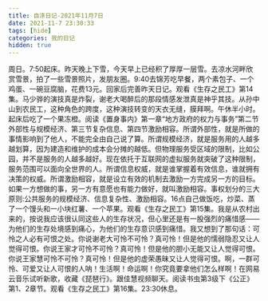 ```yaml
---
title: 自涤日记-2021年11月7日
date: 2021-11-7 23:30:33
tags: [hide]
categories: 我的日记
hidden: true
---
```

周日。7:50起床。昨天晚上下雪，今天早上已经积了厚厚一层雪。去凉水河畔欣赏雪景，拍了一些雪景照片，发朋友圈。9:40去锦芳吃早餐，两个素包子、一个鸡蛋、一碗豆腐脑，花费13元。回家后完善昨天日记。观看《生存之民工》第14集。马少骅的演技真是炸裂，谢老大喝醉后的那段情感发泄真是神乎其技。从孙中山到农民工，这种角色的跨度，这种演技转变的天衣无缝，膜拜啊。午休半小时。起床后吃了一个果冻橙。阅读《置身事内》第一章“地方政府的权力与事务”第二节外部性与规模经济、第三节复杂信息、第四节激励相容。所谓外部性，就是所做的事情影响到了他人，不能完全由自己说了算。所谓规模经济，就是服务用的人越多越划算，因为建造和维护的成本会分摊的越低。但物理服务受区域的限制，比如公园，并不是服务的人越多越好。现在依托于互联网的虚拟服务就突破了这种限制，服务范围可以面向全世界的人。所谓信息权威，就是谁掌握着有效信息，谁就拥有决策的权威。所谓激励相容，就是设立有效的机制去激励一方完成另一方的目标。如果一方想做的事，另一方有意愿也有能力做好，就叫激励相容。事权划分的三大原则:公共服务的规模经济、信息复杂性、激励相容。16点自己做饭吃，炒菜、蒸了一个馒头和一小块红薯、一个苹果。观看《生存之民工》第15集。我是从农村出来的，按说我应该很认同这些人的生存状况，但心里还是有一股强烈的痛惜感——为他们的生存处境感到痛心，为他们的生存意识感到痛惜。我又想到了那句话：可怜之人必有可恨之处。你说谢老大可怜不可怜？真可怜！但是他的懦弱隐忍又让人觉得可恨。你说王家才可怜不可怜？真可怜！但是他的胆小无能又让人觉得可恨。你说王家慧可怜不可怜？真可怜！但是他的虚荣愚昧又让人觉得可恨。啊，一群可怜、可爱又让人可恨的人呐！生活啊！命运啊！你究竟要拿他们怎么样啊！在网易云音乐试听新歌，收藏《琵琶行》。跟佳慧视频聊天。阅读书虫第3级下《公正》第1、2章节。观看《生存之民工》第16集。23:30休息。
